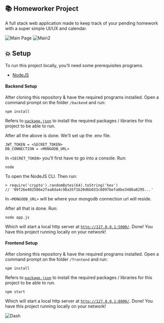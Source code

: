 ## 📚 Homeworker Project

A full stack web application made to keep track of your pending homework with a super simple UI/UX and calendar.

![Main Page](https://cdn.discordapp.com/attachments/756574459313389624/877445889034182706/unknown.png)
![Main2](https://cdn.discordapp.com/attachments/756574459313389624/877446015475662898/unknown.png)

## 💥 Setup

To run this project locally, you'll need some prerequisites programs.

- [NodeJS](https://nodejs.org/)

#### Backend Setup

After cloning this repository & have the required programs installed. Open a command prompt on the folder `/backend` and run:

```
npm install
```

Refers to [`package.json`](https://github.com/kobito-kun/Homeworker/blob/master/backend/package.json) to install the required packages / libraries for this project to be able to run.

After all the above is done. We'll set up the .env file.

```
JWT_TOKEN = <SECRET_TOKEN>
DB_CONNECTION = <MONGODB_URL>
```

In `<SECRET_TOKEN>` you'll first have to go into a console. Run:

```
node
```

To open the NodeJS CLI. Then run:

```JS
> require('crypto').randomBytes(64).toString('hex')
// '09f26e402586e2faa8da4c98a35f1b20d6b033c6097befa8be3486a8295...'
```

In `<MONGODB_URL>` will be where your mongodb connection url will reside.

After all that is done. Run:

```JS
node app.js
```

Which will start a local http server at [`http://127.0.0.1:5000/`](http://127.0.0.1:5000/). Done! You have this project running locally on your network!

#### Frontend Setup

After cloning this repository & have the required programs installed. Open a command prompt on the folder `/frontend` and run:

```
npm install
```

Refers to [`package.json`](https://github.com/kobito-kun/Homeworker/blob/master/frontend/package.json) to install the required packages / libraries for this project to be able to run.

```
npm start
```

Which will start a local http server at [`http://127.0.0.1:8000/`](http://127.0.0.1:8000/). Done! You have this project running locally on your network!

![Dash](https://cdn.discordapp.com/attachments/756574459313389624/877446092491485214/unknown.png)
